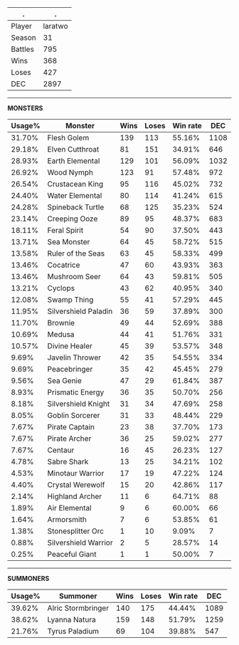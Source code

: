 .|.
|-|-
Player|laratwo
Season|31
Battles|795
Wins|368
Loses|427
DEC|2897

---
**MONSTERS**

Usage%|Monster|Wins|Loses|Win rate|DEC|
-|-|-|-|-|-|
31.70%|Flesh Golem|139|113|55.16%|1108|
29.18%|Elven Cutthroat|81|151|34.91%|646|
28.93%|Earth Elemental|129|101|56.09%|1032|
26.92%|Wood Nymph|123|91|57.48%|972|
26.54%|Crustacean King|95|116|45.02%|732|
24.40%|Water Elemental|80|114|41.24%|615|
24.28%|Spineback Turtle|68|125|35.23%|524|
23.14%|Creeping Ooze|89|95|48.37%|683|
18.11%|Feral Spirit|54|90|37.50%|443|
13.71%|Sea Monster|64|45|58.72%|515|
13.58%|Ruler of the Seas|63|45|58.33%|499|
13.46%|Cocatrice|47|60|43.93%|363|
13.46%|Mushroom Seer|64|43|59.81%|505|
13.21%|Cyclops|43|62|40.95%|340|
12.08%|Swamp Thing|55|41|57.29%|445|
11.95%|Silvershield Paladin|36|59|37.89%|300|
11.70%|Brownie|49|44|52.69%|388|
10.69%|Medusa|44|41|51.76%|331|
10.57%|Divine Healer|45|39|53.57%|348|
9.69%|Javelin Thrower|42|35|54.55%|334|
9.69%|Peacebringer|35|42|45.45%|279|
9.56%|Sea Genie|47|29|61.84%|387|
8.93%|Prismatic Energy|36|35|50.70%|256|
8.18%|Silvershield Knight|31|34|47.69%|258|
8.05%|Goblin Sorcerer|31|33|48.44%|229|
7.67%|Pirate Captain|23|38|37.70%|173|
7.67%|Pirate Archer|36|25|59.02%|277|
7.67%|Centaur|16|45|26.23%|127|
4.78%|Sabre Shark|13|25|34.21%|102|
4.53%|Minotaur Warrior|17|19|47.22%|124|
4.40%|Crystal Werewolf|15|20|42.86%|117|
2.14%|Highland Archer|11|6|64.71%|88|
1.89%|Air Elemental|9|6|60.00%|66|
1.64%|Armorsmith|7|6|53.85%|61|
1.38%|Stonesplitter Orc|1|10|9.09%|7|
0.88%|Silvershield Warrior|2|5|28.57%|14|
0.25%|Peaceful Giant|1|1|50.00%|7|

---
**SUMMONERS**

Usage%|Summoner|Wins|Loses|Win rate|DEC|
-|-|-|-|-|-|
39.62%|Alric Stormbringer|140|175|44.44%|1089|
38.62%|Lyanna Natura|159|148|51.79%|1259|
21.76%|Tyrus Paladium|69|104|39.88%|547|
